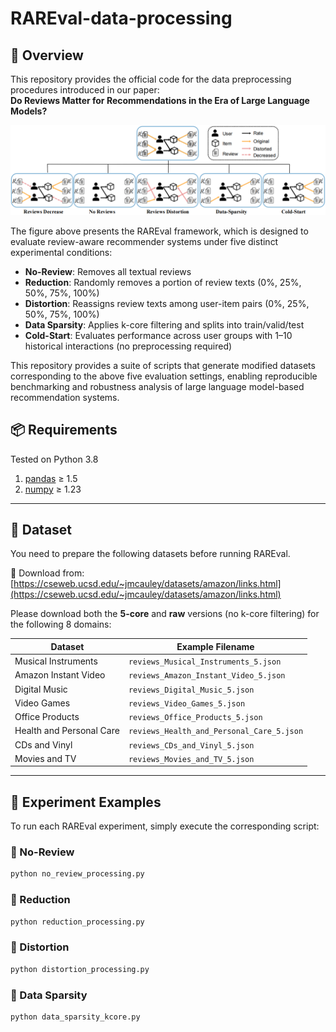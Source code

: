 # RAREval-data-processing

## 📘 Overview

This repository provides the official code for the data preprocessing procedures introduced in our paper:  
**Do Reviews Matter for Recommendations in the Era of Large Language Models?**

<p align="center">
  <img src="https://github.com/zhytk/RAREval-data-processing/blob/main/RAREval_framework.png?raw=true" alt="RAREval Framework" width="720"/>
</p>


The figure above presents the RAREval framework, which is designed to evaluate review-aware recommender systems under five distinct experimental conditions:

- **No-Review**: Removes all textual reviews  
- **Reduction**: Randomly removes a portion of review texts (0%, 25%, 50%, 75%, 100%)  
- **Distortion**: Reassigns review texts among user-item pairs (0%, 25%, 50%, 75%, 100%)  
- **Data Sparsity**: Applies k-core filtering and splits into train/valid/test  
- **Cold-Start**: Evaluates performance across user groups with 1–10 historical interactions (no preprocessing required)

This repository provides a suite of scripts that generate modified datasets corresponding to the above five evaluation settings, enabling reproducible benchmarking and robustness analysis of large language model-based recommendation systems.


## 📦 Requirements

Tested on Python 3.8

1. [pandas](https://pypi.org/project/pandas/) ≥ 1.5  
2. [numpy](https://pypi.org/project/numpy/) ≥ 1.23

---

## 📂 Dataset

You need to prepare the following datasets before running RAREval.

🔗 Download from: [https://cseweb.ucsd.edu/~jmcauley/datasets/amazon/links.html](https://cseweb.ucsd.edu/~jmcauley/datasets/amazon/links.html)  

Please download both the **5-core** and **raw** versions (no k-core filtering) for the following 8 domains:

| Dataset                  | Example Filename                          |
|--------------------------|--------------------------------------------|
| Musical Instruments      | `reviews_Musical_Instruments_5.json`      |
| Amazon Instant Video     | `reviews_Amazon_Instant_Video_5.json`     |
| Digital Music            | `reviews_Digital_Music_5.json`            |
| Video Games              | `reviews_Video_Games_5.json`              |
| Office Products          | `reviews_Office_Products_5.json`          |
| Health and Personal Care | `reviews_Health_and_Personal_Care_5.json` |
| CDs and Vinyl            | `reviews_CDs_and_Vinyl_5.json`            |
| Movies and TV            | `reviews_Movies_and_TV_5.json`            |

---

## 🔬 Experiment Examples

To run each RAREval experiment, simply execute the corresponding script:

### 📌 No-Review
```bash
python no_review_processing.py

```

### 📌 Reduction
```bash
python reduction_processing.py
```

### 📌 Distortion
```bash
python distortion_processing.py
```

### 📌 Data Sparsity
```bash
python data_sparsity_kcore.py
```




